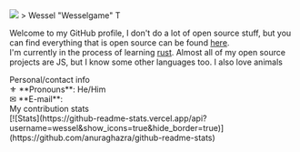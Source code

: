 <img src="https://github.com/Wessel/Wessel/blob/master/assets/banner.png">
> Wessel "Wesselgame" T <discord@go2it.eu>

Welcome to my GitHub profile, I don't do a lot of open source stuff, but you can find everything that is open source can be found [here](https://github.com/PassTheWessel?tab=repositories&q=&type=public).<br/>
I'm currently in the process of learning [rust](https://rust-lang.org). Almost all of my open source projects are JS, but I know some other languages too. I also love animals <br/>

<detail>
  <summary>Personal/contact info</summary>
  ⚜ **Pronouns**: He/Him <br/>
  ✉ **E-mail**: <mailto:discord@go2it.eu> <br/>
</detail>
<detail>
  <summary>My contribution stats</summary>
  [![Stats](https://github-readme-stats.vercel.app/api?username=wessel&show_icons=true&hide_border=true)](https://github.com/anuraghazra/github-readme-stats)
</detail>

<!--
**PassTheWessel/PassTheWessel** is a ✨ _special_ ✨ repository because its `README.md` (this file) appears on your GitHub profile.

Here are some ideas to get you started:

- 🔭 I’m currently working on ...
- 🌱 I’m currently learning ...
- 👯 I’m looking to collaborate on ...
- 🤔 I’m looking for help with ...
- 💬 Ask me about ...
- 📫 How to reach me: ...
- 😄 Pronouns: ...
- ⚡ Fun fact: ...
-->
